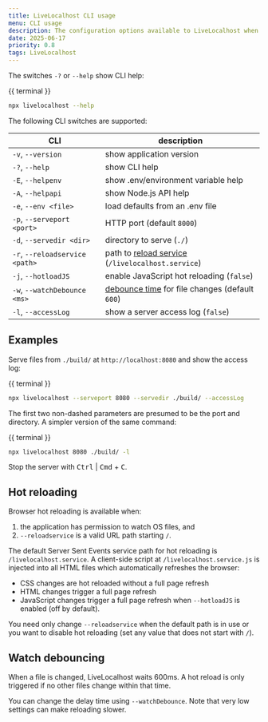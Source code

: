```yaml
---
title: LiveLocalhost CLI usage
menu: CLI usage
description: The configuration options available to LiveLocalhost when used in a terminal.
date: 2025-06-17
priority: 0.8
tags: LiveLocalhost
---
```


The switches `-?` or `--help` show CLI help:

{{ terminal }}
```bash
npx livelocalhost --help
```

The following CLI switches are supported:

| CLI | description |
|-|-|
| `-v`, `--version` | show application version |
| `-?`, `--help` | show CLI help |
| `-E`, `--helpenv` | show .env/environment variable help |
| `-A`, `--helpapi` | show Node.js API help |
| `-e`, `--env <file>` | load defaults from an .env file |
| `-p`, `--serveport <port>` | HTTP port (default `8000`) |
| `-d`, `--servedir <dir>` | directory to serve (`./`) |
| `-r`, `--reloadservice <path>` | path to [reload service](#hot-reloading) (`/livelocalhost.service`) |
| `-j`, `--hotloadJS` | enable JavaScript hot reloading (`false`) |
| `-w`, `--watchDebounce <ms>` | [debounce time](#watch-debouncing) for file changes (default `600`) |
| `-l`, `--accessLog` | show a server access log (`false`) |


## Examples

Serve files from `./build/` at `http://localhost:8080` and show the access log:

{{ terminal }}
```bash
npx livelocalhost --serveport 8080 --servedir ./build/ --accessLog
```

The first two non-dashed parameters are presumed to be the port and directory. A simpler version of the same command:

{{ terminal }}
```bash
npx livelocalhost 8080 ./build/ -l
```

Stop the server with <kbd>Ctrl</kbd> | <kbd>Cmd</kbd> + <kbd>C</kbd>.


## Hot reloading

Browser hot reloading is available when:

  1. the application has permission to watch OS files, and
  2. `--reloadservice` is a valid URL path starting `/`.

The default Server Sent Events service path for hot reloading is `/livelocalhost.service`. A client-side script at `/livelocalhost.service.js` is injected into all HTML files which automatically refreshes the browser:

* CSS changes are hot reloaded without a full page refresh
* HTML changes trigger a full page refresh
* JavaScript changes trigger a full page refresh when `--hotloadJS` is enabled (off by default).

You need only change `--reloadservice` when the default path is in use or you want to disable hot reloading (set any value that does not start with `/`).


## Watch debouncing

When a file is changed, LiveLocalhost waits 600ms. A hot reload is only triggered if no other files change within that time.

You can change the delay time using `--watchDebounce`. Note that very low settings can make reloading slower.
